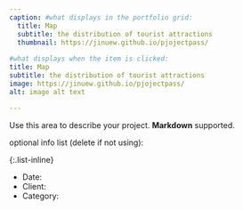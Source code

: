 ```yaml
---
caption: #what displays in the portfolio grid:
  title: Map
  subtitle: the distribution of tourist attractions
  thumbnail: https://jinuew.github.io/pjojectpass/
  
#what displays when the item is clicked:
title: Map
subtitle: the distribution of tourist attractions
image: https://jinuew.github.io/pjojectpass/
alt: image alt text

---
```

Use this area to describe your project. **Markdown** supported.

optional info list (delete if not using):

{:.list-inline} 
- Date: 
- Client: 
- Category: 

